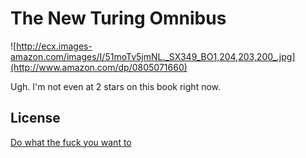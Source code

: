 The New Turing Omnibus
======================

![http://ecx.images-amazon.com/images/I/51moTv5jmNL._SX349_BO1,204,203,200_.jpg](http://www.amazon.com/dp/0805071660)

Ugh. I'm not even at 2 stars on this book right now.

License
-------

[Do what the fuck you want to](http://www.wtfpl.net/about/)
